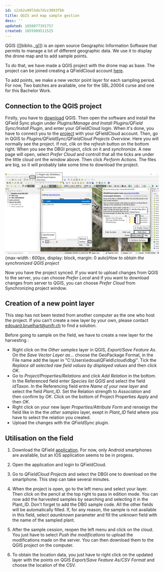```yaml
---
id: s2z62u99lhdo7dvz3093fbb
title: QGIS and map sample gestion
desc: ''
updated: 1656077391757
created: 1655989511525
---
```


QGIS ([[biblio._g]]) is an open source Geographic Information Software that permits to manage a lot of different geographic data. We use it to display the drone map and to add sample points.

To do that, we have made a QGIS project with the drone map as base. The project can be joined creating a QFieldCloud account [here](https://app.qfield.cloud/accounts/login/).

To add points, we make a new vector point layer for each sampling period. For now, Two batches are available, one for the SBL.20004 curse and one for this Bachelor Work.

## Connection to the QGIS project

Firstly, you have to [download](https://qgis.org/downloads/QGIS-OSGeo4W-3.22.7-1.msi) QGIS. Then open the software and install the QField Sync plugin under *Plugins/Manage and Install Plugins/QField Sync/Install Plugin*, and enter your QFieldCloud login. When it's done, you have to connect you to the [project](https://app.qfield.cloud/a/edouardbrulhart/DBGI/) with your QFieldCloud account. Then, go in QGIS to *Plugins/QFieldSync/QFieldCloud Projects Overview*. Here you will normally see the project. If not, clik on the *refresh* button on the bottom right. When you see the DBGI project, click on it and *synchronize*. A new page will open, select *Prefer Cloud* and controll that all the ticks are under the little cloud ont the window above. Then click *Perform Actions*. The files are big, so it will probably take some time to download the project.

![Build settings orthomosaic](assets/images/QGIS_synchronisation.png){max-width : 600px, display: block, margin: 0 auto}*How to obtain the synchronized QGIS project*

Now you have the project synced. If you want to upload changes from QGIS to the server, you can choose *Prefer Local* and if you want to download changes from server to QGIS, you can choose *Prefer Cloud* from Synchronizing project window.

## Creation of a new point layer 

This step has not been tested from another computer as the one who host the project. If you can't create a new layer by your own, please contact edouard.bruelhart@unifr.ch to find a solution.

Before going to sample on the field, we have to create a new layer for the harvesting :

- Right click on the *Other samples* layer in QGIS, *Export/Save Feature As*. On the *Save Vector Layer as...* choose the GeoPackage Format, in the File name add the layer in "C:\Users\edoua\QField\cloud\dbgi". Tick the *Replace all selected raw field values by displayed values* and then click *OK*.
- Go to *Project/Properties/Relations* and click *Add Relation* in the bottom. In the Referenced field enter *Species list QGIS* and select the field *idTaxon*. In the Referencing field entre *Name of your new layer* and select the field *Plant_ID*. Set the Relation strength to *Association* and then confirm by *OK*. Click on the bottom of Project Properties *Apply* and then *OK*.
- Right click on your new layer *Properties/Attribute Form* and renseign the field like in the the *other samples* layer, exept in *Plant_ID* field where you have to select the relation you created.
- Upload the changes with the *QFieldSync* plugin.

## Utilisation on the field

1) Download the QField [application](https://play.google.com/store/apps/details?id=ch.opengis.qfield). For now, only Android smartphones are available, but an IOS application seems to be in progess.

2) Open the application and login to QFieldCloud.

3) Go to *QFieldCloud Projects* and select the DBGI one to download on the smartphone. This step can take several minutes.

4) When the project is open, go to the left menu and select your layer. Then click on the pencil at the top right to pass in edition mode. You can now add the harvested samples by searching and selecting it in the Plant_ID. Don't forget to add the DBG sample code. All the other fields will be automatically filled. If, for any reason, the sample is not available in this field, select *aaunknown* parameter and fill the *unknown* field with the name of the sampled plant.

5) After the sample cession, reopen the left menu and click on the cloud. You just have to select *Push the modifications* to upload the modifications made on the server. You can then download them to the QGIS project on the computer.

6) To obtain the location data, you just have to right click on the updated layer with the points on QGIS *Export/Save Feature As/CSV Format* and choose the location of the CSV.